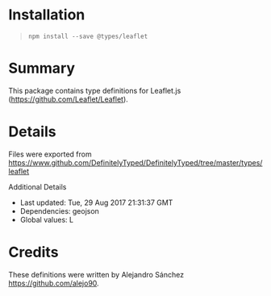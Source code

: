 # Installation
> `npm install --save @types/leaflet`

# Summary
This package contains type definitions for Leaflet.js (https://github.com/Leaflet/Leaflet).

# Details
Files were exported from https://www.github.com/DefinitelyTyped/DefinitelyTyped/tree/master/types/leaflet

Additional Details
 * Last updated: Tue, 29 Aug 2017 21:31:37 GMT
 * Dependencies: geojson
 * Global values: L

# Credits
These definitions were written by Alejandro Sánchez <https://github.com/alejo90>.
